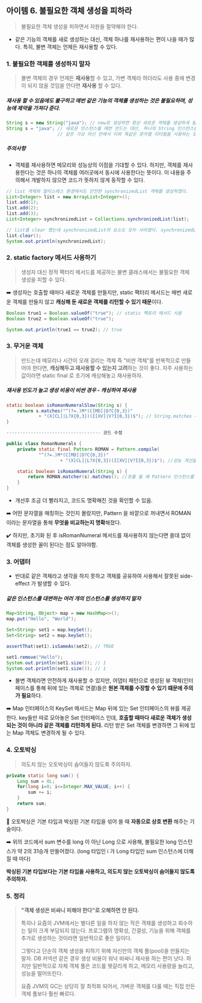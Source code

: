 ## 아이템 6. 불필요한 객체 생성을 피하라
> 불필요한 객체 생성을 피하면서 자원을 절약해야 한다.
* 같은 기능의 객체를 새로 생성하는 대신, 객체 하나를 재사용하는 편이 나을 때가 많다. 특히, 불변 객체는 언제든 재사용할 수 있다.

### 1. 불필요한 객체를 생성하지 말자
> 불변 객체의 경우 언제든 **재사용**할 수 있고, 가변 객체라 하더라도 사용 중에 변경이 되지 않을 것임을 안다면 **재사용** 할 수 있다.

##### 재사용 할 수 있음에도 불구하고 매번 같은 기능의 객체를 생성하는 것은 불필요하며, 성능에 제약을 가져다 준다.

```java
String s = new String("java"); // new로 생성하면 항상 새로운 객체를 생성하게 됨
String s = "java"; // 새로운 인스턴스를 매번 만드는 대산, 하나의 String 인스턴스를 재사용한다.
                   // 같은 가상 머신 안에서 이와 똑같은 문자열 리터럴을 사용하는 모든 코드가 같은 객체를 재사용함이 보장된다. 
```

##### 주의사항
- 객체를 재사용하면 메모리와 성능상의 이점을 기대할 수 있다. 하지만, 객체를 재사용한다는 것은 하나의 객체를 여러곳에서 동시에 사용한다는 뜻이다. 이 내용을 주의해서 개발하지 않으면 코드가 뜻하지 않게 동작할 수 있다.
```java
// list 객체와 멀티스레스 환경에서도 안전한 synchronizedList 객체를 생성하였다.
List<Integer> list = new ArrayList<Integer>();
list.add(1);
list.add(2);
list.add(3);
List<Integer> synchronizedList = Collections.synchronizedList(list);

// list를 clear 했는데 synchronizedList의 요소도 모두 사라졌다. synchronizedList가 list객체를 재활용 하기 때문이다.
list.clear();
System.out.println(synchronizedList);
```

### 2. static factory 메서드 사용하기
> 생성자 대신 정적 팩터리 메서드를 제공하는 불변 클래스에서는 불필요한 객체 생성을 피할 수 있다.   

➡️ 생성자는 호출할 때마다 새로운 객체를 만들지만, static 팩터리 메서드는 매번 새로운 객체를 만들지 않고 **캐싱해 둔 새로운 객체를 리턴할 수 있기 때문**이다.

```java
Boolean true1 = Boolean.valueOf("true"); // static 팩토리 메서드 사용
Boolean true2 = Boolean.valueOf("true");

System.out.println(true1 == true2); // true
```

### 3. 무거운 객체
> 만드는데 메모리나 시간이 오래 걸리는 객체 즉 "비싼 객체"를 반복적으로 만들어야 한다면, **캐싱해두고 재사용할 수 있는지 고려**하는 것이 좋다. 자주 사용하는 값이라면 static final 로 초기에 캐싱해놓고 재사용하자.

##### 재사용 빈도가 높고 생성 비용이 비싼 경우 - 캐싱하여 재사용
```java
static boolean isRomanNumeralSlow(String s) {
    return s.matches("^(?=.)M*(C[MD]|D?C{0,3})"
            + "(X[CL]|L?X{0,3})(I[XV]|V?I{0,3})$"); // String.matches 메서드를 통해 정규 표현식이 매치되는지 확인하기 위해 내부적으로 정규표현식용 Pattern 인스턴스를 생성, 매치 이후에 scope 가 종료되어 바로 GC 의 대상이 됨
}

----------------------------------- 코드 수정

public class RomanNumerals {
    private static final Pattern ROMAN = Pattern.compile(
            "^(?=.)M*(C[MD]|D?C{0,3})"
                    + "(X[CL]|L?X{0,3})(I[XV]|V?I{0,3})$"); //성능 개선을 위해 정규식을 표현하는 Pattern 인스턴스를 클래스 초기화 과정에서 직접 생성해 캐싱해둠.

    static boolean isRomanNumeral(String s) {
        return ROMAN.matcher(s).matches(); //호출 될 때 Pattern 인스턴스를 재사용
    }
}

```
- 개선후 조금 더 빨라지고, 코드도 명확해진 것을 확인할 수 있음.   


➡️ 어떤 문자열을 매칭하는 것인지 몰랐지만, Pattern 을 바깥으로 꺼내면서 ROMAN 이라는 문자열을 통해 **무엇을 비교하는지 명확**해졌다.  

✔️ 하지만, 초기화 된 후 isRomanNumeral 메서드를 재사용하지 않는다면 쓸데 없이 객체를 생성한 꼴이 된다는 점도 알아야함.  


### 3. 어댑터
- 반대로 같은 객체라고 생각을 하지 못하고 객체를 공유하여 사용해서 잘못된 side-effect 가 발생할 수 있다.

##### 같은 인스턴스를 대변하는 여러 개의 인스턴스를 생성하지 말자
```java
Map<String, Object> map = new HashMap<>();
map.put("Hello", "World");

Set<String> set1 = map.keySet();
Set<String> set2 = map.keySet();

assertThat(set1).isSameAs(set2); // TRUE

set1.remove("Hello");
System.out.println(set1.size()); // 1
System.out.println(set1.size()); // 1
```
- 불변 객체라면 안전하게 재사용할 수 있지만, 어댑터 패턴으로 생성된 뷰 객체(인터페이스를 통해 뒤에 있는 객체로 연결)들은 **원본 객체를 수장할 수 있기 떄문에 주의가 필요**하다.   


➡️ Map 인터페이스의 KeySet 메서드는 Map 뒤에 있는 Set 인터페이스의 뷰를 제공한다. key들만 따로 모아놓은 Set 인터페이스 인데, **호출할 때마다 새로운 객체가 생성되는 것이 아니라 같은 객체를 리턴하게 된다.** 리턴 받은 Set 객체를 변경하면 그 뒤에 있는 Map 객체도 변경하게 될 수 있다.   


### 4. 오토박싱
> 의도치 않는 오토박싱이 숨어들지 않도록 주의하자.

```java
private static long sum() {
	Long sum = 0L;
	for(long i=0; i<=Integer.MAX_VALUE; i++) {
		sum += i;
	}
	return sum;
}
```

:pushpin: 오토박싱은 기본 타입과 박싱된 기본 타입을 섞어 쓸 때 **자동으로 상호 변환** 해주는 기술이다.   

➡️ 위의 코드에서 sum 변수를 long 이 아닌 Long 으로 사용해, 불필요한 long 인스턴스가 약 2의 31승개 만들어졌다. (long 타입인 i 가 Long 타입인 sum 인스턴스에 더해질 때 마다)   


**박싱된 기본 타입보다는 기본 타입을 사용하고, 의도치 않는 오토박싱이 숨어들지 않도록 주의하자.**

### 5. 정리

> **"객체 생성은 비싸니 피해야 한다"로 오해하면 안 된다.**
>
> 특히나 요즘의 JVM에서는 별다른 일을 하지 않는 작은 객체를 생성하고 회수하는 일이 크게 부담되지 않는다.
> 프로그램의 명확성, 간결성, 기능을 위해 객체를 추가로 생성하는 것이라면 일반적으로 좋은 일이다.
>
> 그렇다고 단순히 객체 생성을 피하기 위해 자신만의 객체 풀(pool)을 만들지는 말자.
> DB 커넥션 같은 경우 생성 비용이 워낙 비싸니 재사용 하는 편이 낫다.
> 하지만 일반적으로 자체 객체 풀은 코드를 헷갈리게 하고, 메모리 사용량을 늘리고, 성능을 떨어뜨린다.
>
> 요즘 JVM의 GC는 상당히 잘 최적화 되어서, 가벼운 객체를 다룰 때는 직접 만든 객체 풀보다 훨씬 빠르다.


